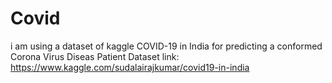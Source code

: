 # Covid
i am using a dataset of kaggle COVID-19 in India for predicting a conformed Corona Virus Diseas Patient
Dataset link: https://www.kaggle.com/sudalairajkumar/covid19-in-india
